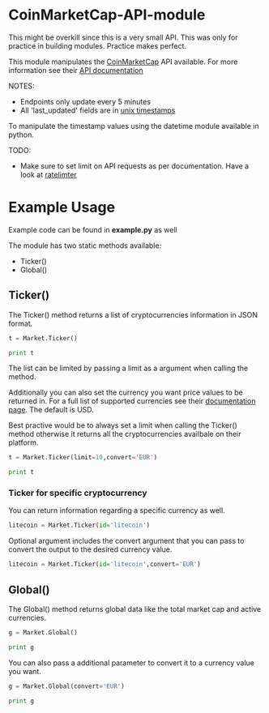 # CoinMarketCap-API-module


This might be overkill since this is a very small API. This was only for practice in building modules.
Practice makes perfect.

This module manipulates the [CoinMarketCap](https://coinmarketcap.com/) API available. For more information see their [API documentation](https://coinmarketcap.com/api/)

NOTES:
* Endpoints only update every 5 minutes
* All 'last_updated' fields are in [unix timestamps](https://en.wikipedia.org/wiki/Unix_time)

To manipulate the timestamp values using the datetime module available in python.

TODO:
* Make sure to set limit on API requests as per documentation. Have a look at [ratelimter](https://pypi.python.org/pypi/ratelimiter)

# Example Usage

Example code can be found in **example.py** as well

The module has two static methods available:

* Ticker()
* Global()

## Ticker()

The Ticker() method returns a list of cryptocurrencies information in JSON format.

```python
t = Market.Ticker()

print t
```

The list can be limited by passing a limit as a argument when calling the method.

Additionally you can also set the currency you want price values to be returned in. For a full list of supported currencies see their [documentation page](https://coinmarketcap.com/api/). The default is USD.

Best practive would be to always set a limit when calling the Ticker() method otherwise it returns all the cryptocurrencies availbale on their platform.

```python
t = Market.Ticker(limit=10,convert='EUR')

print t
```

### Ticker for specific cryptocurrency

You can return information regarding a specific currency as well.

```python
litecoin = Market.Ticker(id='litecoin')
```

Optional argument includes the convert argument that you can pass to convert the output to the desired currency value.

```python
litecoin = Market.Ticker(id='litecoin',convert='EUR')
```

## Global()

The Global() method returns global data like the total market cap and active currencies.

```python
g = Market.Global()

print g
```

You can also pass a additional parameter to convert it to a currency value you want.

```python
g = Market.Global(convert='EUR')

print g
```
